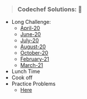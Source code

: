 ####
> ### Codechef Solutions: :pushpin: 
- Long Challenge:
    - [April-20](https://github.com/WaderManasi/CodeChef/tree/master/2020April-LongChallenge)
    - [June-20]()
    - [July-20](https://github.com/WaderManasi/CodeChef/tree/master/2020July-LongChallenge)
    - [August-20](https://github.com/WaderManasi/CodeChef/tree/master/2020August-LongChallenge)
    - [October-20]()
    - [February-21](https://github.com/WaderManasi/CodeChef/tree/master/February21-LongChallenge)
    - [March-21]()
- Lunch Time
- Cook off
- Practice Problems
    - [Here]()